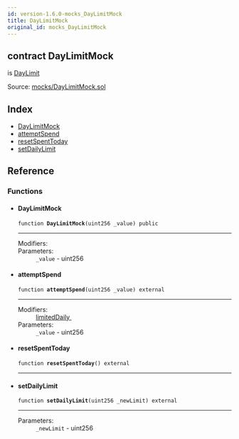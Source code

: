 ```yaml
---
id: version-1.6.0-mocks_DayLimitMock
title: DayLimitMock
original_id: mocks_DayLimitMock
---
```


<div class="contract-doc"><div class="contract"><h2 class="contract-header"><span class="contract-kind">contract</span> DayLimitMock</h2><p class="base-contracts"><span>is</span> <a href="DayLimit.html">DayLimit</a></p><div class="source">Source: <a href="https://github.com/OpenZeppelin/zeppelin-solidity/blob/v1.6.0/contracts/mocks/DayLimitMock.sol" target="_blank">mocks/DayLimitMock.sol</a></div></div><div class="index"><h2>Index</h2><ul><li><a href="mocks_DayLimitMock.html#DayLimitMock">DayLimitMock</a></li><li><a href="mocks_DayLimitMock.html#attemptSpend">attemptSpend</a></li><li><a href="mocks_DayLimitMock.html#resetSpentToday">resetSpentToday</a></li><li><a href="mocks_DayLimitMock.html#setDailyLimit">setDailyLimit</a></li></ul></div><div class="reference"><h2>Reference</h2><div class="functions"><h3>Functions</h3><ul><li><div class="item function"><span id="DayLimitMock" class="anchor-marker"></span><h4 class="name">DayLimitMock</h4><div class="body"><code class="signature">function <strong>DayLimitMock</strong><span>(uint256 _value) </span><span>public </span></code><hr/><dl><dt><span class="label-modifiers">Modifiers:</span></dt><dd></dd><dt><span class="label-parameters">Parameters:</span></dt><dd><div><code>_value</code> - uint256</div></dd></dl></div></div></li><li><div class="item function"><span id="attemptSpend" class="anchor-marker"></span><h4 class="name">attemptSpend</h4><div class="body"><code class="signature">function <strong>attemptSpend</strong><span>(uint256 _value) </span><span>external </span></code><hr/><dl><dt><span class="label-modifiers">Modifiers:</span></dt><dd><a href="DayLimit.html#limitedDaily">limitedDaily </a></dd><dt><span class="label-parameters">Parameters:</span></dt><dd><div><code>_value</code> - uint256</div></dd></dl></div></div></li><li><div class="item function"><span id="resetSpentToday" class="anchor-marker"></span><h4 class="name">resetSpentToday</h4><div class="body"><code class="signature">function <strong>resetSpentToday</strong><span>() </span><span>external </span></code><hr/></div></div></li><li><div class="item function"><span id="setDailyLimit" class="anchor-marker"></span><h4 class="name">setDailyLimit</h4><div class="body"><code class="signature">function <strong>setDailyLimit</strong><span>(uint256 _newLimit) </span><span>external </span></code><hr/><dl><dt><span class="label-parameters">Parameters:</span></dt><dd><div><code>_newLimit</code> - uint256</div></dd></dl></div></div></li></ul></div></div></div>

